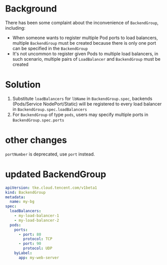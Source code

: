 # Background

There has been some complaint about the inconvenience of `BackendGroup`, including:  
* When someone wants to register multiple Pod ports to load balancers, multiple `BackendGroup` must be created because there is only one port can be specified in the `BackendGroup`
* It's not uncommon to register given Pods to multiple load balancers, in such scenario, multiple pairs of `LoadBalancer` and `BackendGroup` must be created

# Solution
1. Substitute `loadBalancers` for `lbName` in `BackendGroup.spec`, backends (Pods/Service NodePort/Static) will be registered to every load balancer in `BackendGroup.spec.loadBalancers`
2. For `BackendGroup` of type `pods`, users may specify multiple ports in `BackendGroup.spec.ports`

# other changes

`portNumber` is deprecated, use `port` instead.

# updated BackendGroup

```yaml
apiVersion: tke.cloud.tencent.com/v1beta1
kind: BackendGroup
metadata: 
  name: my-bg
spec: 
  loadBalancers:
    - my-load-balancer-1 
    - my-load-balancer-2
  pods:
    ports:
      - port: 80
        protocol: TCP
      - port: 90
        protocol: UDP
    byLabel:
      app: my-web-server 
```
